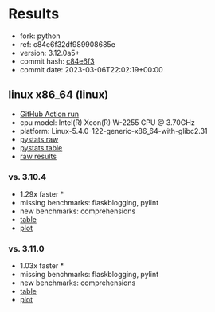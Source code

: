 # Results

- fork: python
- ref: c84e6f32df989908685e
- version: 3.12.0a5+
- commit hash: [c84e6f3](https://github.com/python/cpython/commit/c84e6f3)
- commit date: 2023-03-06T22:02:19+00:00

## linux x86_64 (linux)

- [GitHub Action run](https://github.com/faster-cpython/benchmarking/actions/runs/4382057477)
- cpu model: Intel(R) Xeon(R) W-2255 CPU @ 3.70GHz
- platform: Linux-5.4.0-122-generic-x86_64-with-glibc2.31
- [pystats raw](bm-20230306-linux-x86_64-python-c84e6f32df989908685e-3.12.0a5%2B-c84e6f3-pystats.json)
- [pystats table](bm-20230306-linux-x86_64-python-c84e6f32df989908685e-3.12.0a5%2B-c84e6f3-pystats.md)
- [raw results](bm-20230306-linux-x86_64-python-c84e6f32df989908685e-3.12.0a5%2B-c84e6f3.json)

### vs. 3.10.4

- 1.29x faster \*
- missing benchmarks: flaskblogging, pylint
- new benchmarks: comprehensions
- [table](bm-20230306-linux-x86_64-python-c84e6f32df989908685e-3.12.0a5%2B-c84e6f3-vs-3.10.4.md)
- [plot](bm-20230306-linux-x86_64-python-c84e6f32df989908685e-3.12.0a5%2B-c84e6f3-vs-3.10.4.png)

### vs. 3.11.0

- 1.03x faster \*
- missing benchmarks: flaskblogging, pylint
- new benchmarks: comprehensions
- [table](bm-20230306-linux-x86_64-python-c84e6f32df989908685e-3.12.0a5%2B-c84e6f3-vs-3.11.0.md)
- [plot](bm-20230306-linux-x86_64-python-c84e6f32df989908685e-3.12.0a5%2B-c84e6f3-vs-3.11.0.png)

